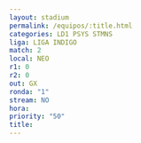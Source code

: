 ```yaml
---
layout: stadium
permalink: /equipos/:title.html
categories: LD1 PSYS STMNS
liga: LIGA INDIGO
match: 2
local: NEO
r1: 0
r2: 0
out: GX
ronda: "1"
stream: NO
hora: 
priority: "50"
title:
---
```

